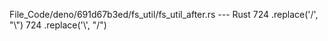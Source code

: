 File_Code/deno/691d67b3ed/fs_util/fs_util_after.rs --- Rust
724           .replace('/', "\\")                                                                                                                            724           .replace('\\', "/")

